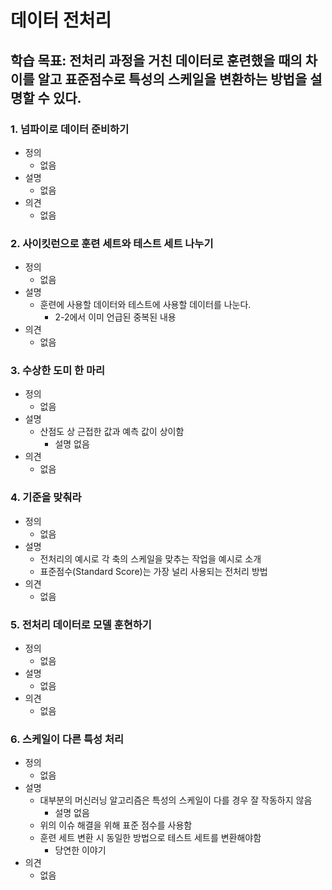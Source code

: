 # 데이터 전처리

## 학습 목표: 전처리 과정을 거친 데이터로 훈련했을 때의 차이를 알고 표준점수로 특성의 스케일을 변환하는 방법을 설명할 수 있다.

### 1. 넘파이로 데이터 준비하기

- 정의
  - 없음
- 설명
  - 없음
- 의견
  - 없음

### 2. 사이킷런으로 훈련 세트와 테스트 세트 나누기

- 정의
  - 없음
- 설명
  - 훈련에 사용할 데이터와 테스트에 사용할 데이터를 나눈다.
    - 2-2에서 이미 언급된 중복된 내용
- 의견
  - 없음

### 3. 수상한 도미 한 마리

- 정의
  - 없음
- 설명
  - 산점도 상 근접한 값과 예측 값이 상이함
    - 설명 없음
- 의견
  - 없음

### 4. 기준을 맞춰라

- 정의
  - 없음
- 설명
  - 전처리의 예시로 각 축의 스케일을 맞추는 작업을 예시로 소개
  - 표준점수(Standard Score)는 가장 널리 사용되는 전처리 방법
- 의견
  - 없음

### 5. 전처리 데이터로 모델 훈현하기

- 정의
  - 없음
- 설명
  - 없음
- 의견
  - 없음

### 6. 스케일이 다른 특성 처리

- 정의
  - 없음
- 설명
  - 대부분의 머신러닝 알고리즘은 특성의 스케일이 다를 경우 잘 작동하지 않음
    - 설명 없음
  - 위의 이슈 해결을 위해 표준 점수를 사용함
  - 훈련 세트 변환 시 동일한 방법으로 테스트 세트를 변환해야함
    - 당연한 이야기
- 의견
  - 없음
